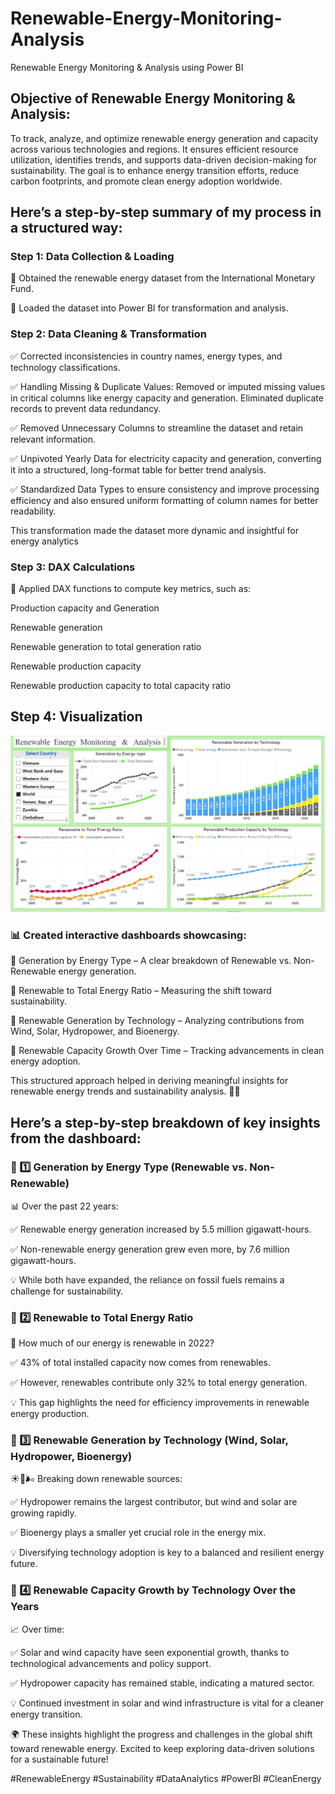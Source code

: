 # Renewable-Energy-Monitoring-Analysis
Renewable Energy Monitoring &amp; Analysis using Power BI

## Objective of Renewable Energy Monitoring & Analysis:

To track, analyze, and optimize renewable energy generation and capacity across various technologies and regions. It ensures efficient resource utilization, identifies trends, and supports data-driven decision-making for sustainability. The goal is to enhance energy transition efforts, reduce carbon footprints, and promote clean energy adoption worldwide.



## Here’s a step-by-step summary of my process in a structured way:



### Step 1: Data Collection & Loading

🔹 Obtained the renewable energy dataset from the International Monetary Fund.

 🔹 Loaded the dataset into Power BI for transformation and analysis.



### Step 2: Data Cleaning & Transformation

✅ Corrected inconsistencies in country names, energy types, and technology classifications.

✅ Handling Missing & Duplicate Values: Removed or imputed missing values in critical columns like energy capacity and generation. Eliminated duplicate records to prevent data redundancy.

✅ Removed Unnecessary Columns to streamline the dataset and retain relevant information.

 ✅ Unpivoted Yearly Data for electricity capacity and generation, converting it into a structured, long-format table for better trend analysis.

 ✅ Standardized Data Types to ensure consistency and improve processing efficiency  and also ensured uniform formatting of column names for better readability.

This transformation made the dataset more dynamic and insightful for energy analytics



### Step 3: DAX Calculations

🔢 Applied DAX functions to compute key metrics, such as:

Production capacity and Generation

Renewable generation 

Renewable generation to total generation ratio

Renewable production capacity 

Renewable production capacity to total capacity ratio



## Step 4: Visualization
![Renewable energy monitoring analysis Image](https://github.com/rupeshkr-in/Renewable-Energy-Monitoring-Analysis/blob/main/Renewable%20energy%20monitoring%20analysis.jpg)

### 📊 Created interactive dashboards showcasing:

 🔹 Generation by Energy Type – A clear breakdown of Renewable vs. Non-Renewable energy generation.

 🔹 Renewable to Total Energy Ratio – Measuring the shift toward sustainability.

 🔹 Renewable Generation by Technology – Analyzing contributions from Wind, Solar, Hydropower, and Bioenergy.

 🔹 Renewable Capacity Growth Over Time – Tracking advancements in clean energy adoption.

This structured approach helped in deriving meaningful insights for renewable energy trends and sustainability analysis. 🌱🚀



## Here’s a step-by-step breakdown of key insights from the dashboard: 



### 🔹 1️⃣ Generation by Energy Type (Renewable vs. Non-Renewable)

 📊 Over the past 22 years:

 ✅ Renewable energy generation increased by 5.5 million gigawatt-hours.

 ✅ Non-renewable energy generation grew even more, by 7.6 million gigawatt-hours.

 💡 While both have expanded, the reliance on fossil fuels remains a challenge for sustainability.

### 🔹 2️⃣ Renewable to Total Energy Ratio

 🌱 How much of our energy is renewable in 2022?

 ✅ 43% of total installed capacity now comes from renewables.

 ✅ However, renewables contribute only 32% to total energy generation.

 💡 This gap highlights the need for efficiency improvements in renewable energy production.

### 🔹 3️⃣ Renewable Generation by Technology (Wind, Solar, Hydropower, Bioenergy)

 ☀️🌊🌬️ Breaking down renewable sources:

 ✅ Hydropower remains the largest contributor, but wind and solar are growing rapidly.

 ✅ Bioenergy plays a smaller yet crucial role in the energy mix.

 💡 Diversifying technology adoption is key to a balanced and resilient energy future.

### 🔹 4️⃣ Renewable Capacity Growth by Technology Over the Years

 📈 Over time:

 ✅ Solar and wind capacity have seen exponential growth, thanks to technological advancements and policy support.

 ✅ Hydropower capacity has remained stable, indicating a matured sector.

 💡 Continued investment in solar and wind infrastructure is vital for a cleaner energy transition.

🌍 These insights highlight the progress and challenges in the global shift toward renewable energy. Excited to keep exploring data-driven solutions for a sustainable future!

#RenewableEnergy #Sustainability #DataAnalytics #PowerBI #CleanEnergy
